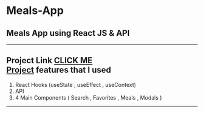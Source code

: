 # Meals-App
## Meals App using React JS & API  <br/>
---
Project Link <a href="https://zippy-hamster-864264.netlify.app/">CLICK ME </a> <br/>
[Project](https://zippy-hamster-864264.netlify.app/ "Mohamed Elsayed")
features that I used 
---
1. React Hooks (useState , useEffect , useContext) <br/>
2. API  <br /> 
3. 4 Main Components  ( Search , Favorites , Meals , Modals ) <br />
---
